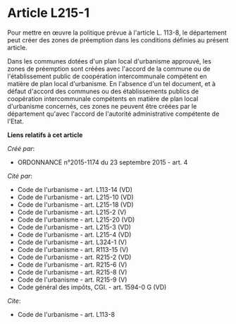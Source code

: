 # Article L215-1

Pour mettre en œuvre la politique prévue à l'article L. 113-8, le département peut créer des zones de préemption dans les
conditions définies au présent article. 

Dans les communes dotées d'un plan local d'urbanisme approuvé, les zones de préemption sont créées avec l'accord de la
commune ou de l'établissement public de coopération intercommunale compétent en matière de plan local d'urbanisme. En
l'absence d'un tel document, et à défaut d'accord des communes ou des établissements publics de coopération intercommunale
compétents en matière de plan local d'urbanisme concernés, ces zones ne peuvent être créées par le département qu'avec
l'accord de l'autorité administrative compétente de l'Etat.

**Liens relatifs à cet article**

_Créé par_:

  - ORDONNANCE n°2015-1174 du 23 septembre 2015 - art. 4

_Cité par_:

  - Code de l'urbanisme - art. L113-14 (VD)
  - Code de l'urbanisme - art. L215-10 (VD)
  - Code de l'urbanisme - art. L215-18 (VD)
  - Code de l'urbanisme - art. L215-2 (V)
  - Code de l'urbanisme - art. L215-20 (VD)
  - Code de l'urbanisme - art. L215-3 (VD)
  - Code de l'urbanisme - art. L215-4 (VD)
  - Code de l'urbanisme - art. L324-1 (V)
  - Code de l'urbanisme - art. R113-15 (V)
  - Code de l'urbanisme - art. R215-2 (VD)
  - Code de l'urbanisme - art. R215-6 (V)
  - Code de l'urbanisme - art. R215-8 (V)
  - Code de l'urbanisme - art. R215-9 (V)
  - Code général des impôts, CGI. - art. 1594-0 G (VD)

_Cite_:

  - Code de l'urbanisme - art. L113-8
